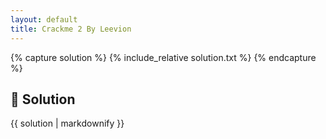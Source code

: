 ```yaml
---
layout: default
title: Crackme 2 By Leevion
---
```


{% capture solution %}
{% include_relative solution.txt %}
{% endcapture %}

## 📝 Solution

{{ solution | markdownify }}
